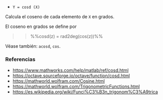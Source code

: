 - `Y = cosd (X)`

Calcula el coseno de cada elemento de `X` en grados.

El coseno en grados se define por

> > %%cosd(z) = rad2deg(cos(z))%%

Véase también: `acosd`, `cos`.

### Referencias

- https://www.mathworks.com/help/matlab/ref/cosd.html
- https://octave.sourceforge.io/octave/function/cosd.html
- https://mathworld.wolfram.com/Cosine.html
- https://mathworld.wolfram.com/TrigonometricFunctions.html
- https://es.wikipedia.org/wiki/Funci%C3%B3n_trigonom%C3%A9trica
